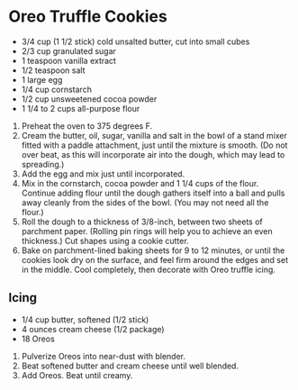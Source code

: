 # Oreo Truffle Cookies
- 3/4 cup (1 1/2 stick) cold unsalted butter, cut into small cubes
- 2/3 cup granulated sugar
- 1 teaspoon vanilla extract
- 1/2 teaspoon salt
- 1 large egg
- 1/4 cup cornstarch
- 1/2 cup unsweetened cocoa powder
- 1 1/4 to 2 cups all-purpose flour

1. Preheat the oven to 375 degrees F.
1. Cream the butter, oil, sugar, vanilla and salt in the bowl of a stand mixer fitted with a paddle attachment, just until the mixture is smooth. (Do not over beat, as this will incorporate air into the dough, which may lead to spreading.)  
1. Add the egg and mix just until incorporated.  
1. Mix in the cornstarch, cocoa powder and 1 1/4 cups of the flour. Continue adding flour until the dough gathers itself into a ball and pulls away cleanly from the sides of the bowl.  (You may not need all the flour.)
1. Roll the dough to a thickness of 3/8-inch, between two sheets of parchment paper. (Rolling pin rings will help you to achieve an even thickness.) Cut shapes using a cookie cutter. 
1. Bake on parchment-lined baking sheets for 9 to 12 minutes, or until the cookies look dry on the surface, and feel firm around the edges and set in the middle.  Cool completely, then decorate with Oreo truffle icing.

## Icing
- 1/4 cup butter, softened (1/2 stick)
- 4 ounces cream cheese (1/2 package)
- 18 Oreos

1. Pulverize Oreos into near-dust with blender.
1. Beat softened butter and cream cheese until well blended.
1. Add Oreos. Beat until creamy.
